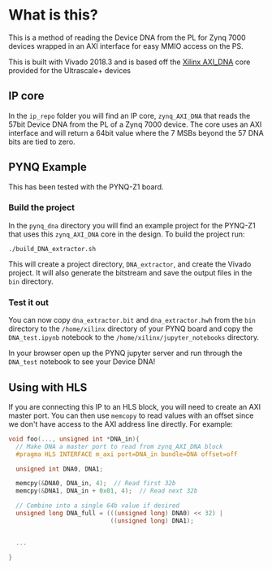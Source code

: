 # What is this?

This is a method of reading the Device DNA from the PL for Zynq 7000 devices
wrapped in an AXI interface for easy MMIO access on the PS.

This is built with Vivado 2018.3 and is based off the
[Xilinx AXI_DNA](https://www.xilinx.com/support/answers/71342.html)
core provided for the Ultrascale+ devices


## IP core

In the ``ip_repo`` folder you will find an IP core, ``zynq_AXI_DNA``
that reads the 57bit Device DNA from the PL of a Zynq 7000 device.
The core uses an AXI interface and will return a 64bit value
where the 7 MSBs beyond the 57 DNA bits are tied to zero.


## PYNQ Example

This has been tested with the PYNQ-Z1 board.


### Build the project

In the ``pynq_dna`` directory you will find an example project for the PYNQ-Z1
that uses this ``zynq_AXI_DNA`` core in the design. To build the project run:

    ./build_DNA_extractor.sh

This will create a project directory, ``DNA_extractor``, and create the Vivado
project. It will also generate the bitstream and save the output files in
the ``bin`` directory.


### Test it out

You can now copy ``dna_extractor.bit`` and ``dna_extractor.hwh`` from
the ``bin`` directory to the ``/home/xilinx`` directory of your PYNQ board and
copy the ``DNA_test.ipynb`` notebook to the
``/home/xilinx/jupyter_notebooks`` directory.


In your browser open up the PYNQ jupyter server and run through
the ``DNA_test`` notebook to see your Device DNA!


## Using with HLS

If you are connecting this IP to an HLS block, you will need to create
an AXI master port. You can then use ``memcopy`` to read values with an
offset since we don't have access to the AXI address line directly.
For example:


```C++
void foo(..., unsigned int *DNA_in){
  // Make DNA a master port to read from zynq_AXI_DNA block
  #pragma HLS INTERFACE m_axi port=DNA_in bundle=DNA offset=off

  unsigned int DNA0, DNA1;

  memcpy(&DNA0, DNA_in, 4);  // Read first 32b
  memcpy(&DNA1, DNA_in + 0x01, 4);  // Read next 32b

  // Combine into a single 64b value if desired
  unsigned long DNA_full = (((unsigned long) DNA0) << 32) |
                            ((unsigned long) DNA1);


  ...

}
```
